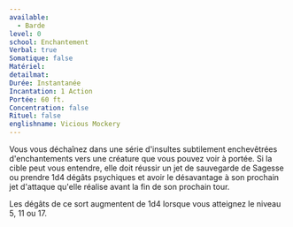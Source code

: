 ```yaml
---
available:
  - Barde
level: 0
school: Enchantement
Verbal: true
Somatique: false
Matériel: 
detailmat: 
Durée: Instantanée
Incantation: 1 Action
Portée: 60 ft.
Concentration: false
Rituel: false
englishname: Vicious Mockery
---
```

Vous vous déchaînez dans une série d'insultes subtilement enchevêtrées d'enchantements vers une créature que vous pouvez voir à portée. Si la cible peut vous entendre, elle doit réussir un jet de sauvegarde de Sagesse ou prendre 1d4 dégâts psychiques et avoir le désavantage à son prochain jet d'attaque qu'elle réalise avant la fin de son prochain tour.

Les dégâts de ce sort augmentent de 1d4 lorsque vous atteignez le niveau 5, 11 ou 17.
